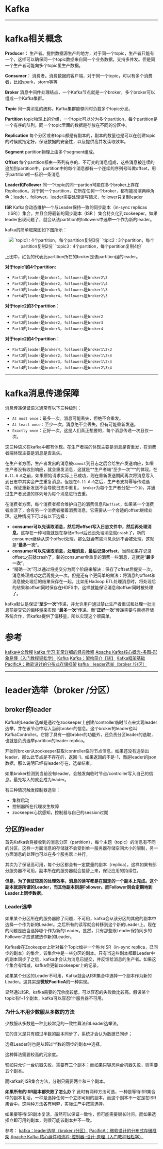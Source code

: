 ﻿# Kafka
---

# kafka相关概念
**Producer：**
生产者。提供数据源生产的地方，对于同一个topic，生产者只能有一个，这样可以确保同一个topic数据来自同一个业务数据，支持多并发。但是同一个生产者可能向多个topic里生产数据。

 **Consumer：**
 消费者。消费数据的客户端，对于同一个topic，可以有多个消费者，比如spark，storm等等
 
 **Broker**
消息中间件处理结点，一个Kafka节点就是一个broker，多个broker可以组成一个Kafka集群。

**Topic**
同一类消息的统称，Kafka集群能够同时负载多个topic分发。

**Partition**
topic物理上的分组，一个topic可以分为多个partition，每个partition是一个有序的队列，同一个topic里面的数据是存放在不同的分区中。

**Replication**
每个分区或者topic都是有副本的，副本的数量也是可以在创建topic的时候就指定好，保证数据的安全性，以及提供高并发读取效率。

**Segment**
partition物理上由多个segment组成。

**Offset**
每个partition都由一系列有序的、不可变的消息组成，这些消息被连续的追加到partition中。partition中的每个消息都有一个连续的序列号叫做offset，用于partition唯一标识一条消息

**Leader和Follower**
同一个topic的同一partion可能在多个broker上存在Replication。对于同一个partition，它所在任何一个broker，都有能扮演两种角色：leader、follower。leader需要处理读写请求，follower只复制leader

**ISR**
Kafka会动态维护一个与Leader保持一致的同步副本（in-sync replicas （ISR））集合，并且会将最新的同步副本（ISR ）集合持久化到zookeeper。如果leader出现问题了，就会从该partition的followers中选举一个作为新的leader。

kafka的简单框架图如下图所示：
<center>
<img src="https://raw.githubusercontent.com/adamhand/LeetCode-images/master/kafka.jpg">
`topic1 : 4个partition，每个partition复制3份`
`tipic2 : 3个partition，每个partition复制2份`
`topic3 : 4个partition，每个partition复制4份`
</center>

上图中，红色的代表此partition所在的broker是该partition组的leader。

**对于topic1的4个partition:**

- `Part1`的`leader`是`broker1`，`followers`是`broker2\3`
- `Part2`的`leader`是`broker2`，`followers`是`broker1\4`
- `Part3`的`leader`是`broker3`，`followers`是`broker1\3`
- `Part4`的`leader`是`broker4`，`followers`是`broker2\3`

**对于topic2的3个partition：**

- `Part1`的`leader`是`broker1`，`followers`是`broker2`
- `Part2`的`leader`是`broker2`，`followers`是`broker3`
- `Part3`的`leader`是`broker3`，`followers`是`broker4`

**对于topic2的4个partition：**

- `Part1`的`leader`是`broker4`，`followers`是`broker1\2\3`
- `Part2`的`leader`是`broker2`，`followers`是`broker1\3\4`
- `Part3`的`leader`是`broker3`，`followers`是`broker1\2\4`
- `Part4`的`leader`是`broker1`，`followers`是`broker2\3\4`

---

# kafka消息传递保障
消息传递保证语义通常有以下三种级别：

- `At most once`：最多一次。消息可能丢失，但绝不会重发。
- `At least once`：至少一次。消息绝不会丢失，但有可能重新发送。
- `Exactly once`：正好一次。这是人们真正想要的，每个消息传递一次且仅一次。

这三种语义在kafka中都有体现。在生产者端的体现主要是消息是否重发，在消费者端体现主要是消息是否丢失。

在生产者方面，生产者发出的消息被`commit`到日志之后会给生产发送响应，如果生产者没有收到响应，就会重发消息，这就是**生产者端“至少一次”**的体现。在`0.11.0.0`之前，如果原始请求实际上已成功，则在重新发送期间再次将消息写入到日志中其实会产生重复消息。但是在`0.11.0.0`之后，生产者支持幂等传递选项，保证重新发送不会导致日志中重复。 `broker`为每个生产者分配一个`ID`，并通过生产者发送的序列号为每个消息进行去重。

在消费者方面，每个消费者都会维护自己的消费信息和`offset`，如果某一个消费者崩溃了，会有另一个消费者接着消费消息，它需要从一个合适的offset继续处理。这种情况下可以有以下选择：

- **consumer可以先读取消息，然后将offset写入日志文件中，然后再处理消息**。这存在一种可能就是在存储offset后还没处理消息就crash了，新的consumer继续从这个offset处理，那么就会有些消息永远不会被处理，这就是“**最多一次**”。
- **consumer可以先读取消息，处理消息，最后记录offset**，当然如果在记录offset之前就crash了，新的consumer会重复的消费一些消息，这就是“**最少一次**”。
- “精确一次”可以通过将提交分为两个阶段来解决：保存了offset后提交一次，消息处理成功之后再提交一次。但是还有个更简单的做法：将消息的offset和消息被处理后的结果保存在一起。比如用Hadoop ETL处理消息时，将处理后的结果和offset同时保存在HDFS中，这样就能保证消息和offser同时被处理了。

kafka默认是保证“**至少一次**”传递，并允许用户通过禁止生产者重试和处理一批消息前提交它的偏移量来实现 “**最多一次**”传递。而“**正好一次**”传递需要与目标存储系统合作，但kafka提供了偏移量，所以实现这个很简单。

# 参考
[kafka中文教程](http://orchome.com/kafka/index)
[kafka 学习 非常详细的经典教程](https://blog.csdn.net/tangdong3415/article/details/53432166/)
[Apache Kafka核心概念-多图-形象易懂（入门教程轻松学）](https://blog.csdn.net/liyiming2017/article/details/82805479)
[Kafka](https://www.jianshu.com/p/c1d6725ebf86)
[Kafka：架构简介【转】](https://www.cnblogs.com/seaspring/p/6138080.html)
[Kafka框架基础](https://www.jianshu.com/p/a24af7a86392)
[PacificA：微软设计的分布式存储框架](https://www.colabug.com/225369.html)
[kafka：leader选举（broker /分区）](https://blog.csdn.net/weixin_38750084/article/details/83053936)

---

# leader选举（broker /分区）
## broker的leader
Kafka的Leader选举是通过在zookeeper上创建/controller临时节点来实现leader选举，并在该节点中写入当前broker的信息。这个broker的leader也叫KafkaController。它除了具有一般broker的功能外，还负责分区leader的选取，也就是负责选举partition的leader replica。

开始时broker从zookeeper获取/controller临时节点信息，如果还没有选举出leader，那么此节点是不存在的，返回-1。如果返回的不是-1，而是leader的json数据，那么说明已经有leader存在，选举结束。

如果broker检测到当前没有leader，会触发向临时节点/controller写入自己的信息。最先写入的就会成为leader。

有三种情况触发控制器选举：

- 集群启动
- 控制器所在代理发生故障
- zookeeper心跳感知，控制器与自己的session过期

## 分区的leader
首先Kafka会将接收到的消息分区（partition），每个主题（topic）的消息有不同的分区。这样一方面消息的存储就不会受到单一服务器存储空间大小的限制，另一方面消息的处理也可以在多个服务器上并行。

其次为了保证高可用，每个分区都会有一定数量的副本（replica）。这样如果有部分服务器不可用，副本所在的服务器就会接替上来，保证应用的持续性。

**但是，为了保证较高的处理效率，消息的读写都是在固定的一个副本上完成。这个副本就是所谓的Leader，而其他副本则是Follower。而Follower则会定期地到Leader上同步数据。**

### Leader选举
如果某个分区所在的服务器除了问题，不可用，kafka会从该分区的其他的副本中选择一个作为新的Leader。之后所有的读写就会转移到这个新的Leader上。现在的问题是应当选择哪个作为新的Leader。显然，只有那些跟Leader保持同步的Follower才应该被选作新的Leader。

Kafka会在Zookeeper上针对每个Topic维护一个称为ISR（in-sync replica，已同步的副本）的集合，该集合中是一些分区的副本。只有当这些副本都跟Leader中的副本同步了之后，kafka才会认为消息已提交，并反馈给消息的生产者。如果这个集合有增减，kafka会更新zookeeper上的记录。

如果某个分区的Leader不可用，Kafka就会从ISR集合中选择一个副本作为新的Leader。这其实是**微软PacificA**的一种实现。

显然通过ISR，kafka需要的冗余度较低，可以容忍的失败数比较高。假设某个topic有f+1个副本，kafka可以容忍f个服务器不可用。

### 为什么不用少数服从多数的方法
少数服从多数是一种比较常见的一致性算法和Leader选举法。

它的含义是只有超过半数的副本同步了，系统才会认为数据已同步；

选择Leader时也是从超过半数的同步的副本中选择。

这种算法需要较高的冗余度。

譬如只允许一台机器失败，需要有三个副本；而如果只容忍两台机器失败，则需要五个副本。

而kafka的ISR集合方法，分别只需要两个和三个副本。

**如果所有的ISR副本都失败了怎么办？**
此时有两种方法可选，一种是等待ISR集合中的副本复活，一种是选择任何一个立即可用的副本，而这个副本不一定是在ISR集合中。这两种方法各有利弊，实际生产中按需选择。

如果要等待ISR副本复活，虽然可以保证一致性，但可能需要很长时间。而如果选择立即可用的副本，则很可能该副本并不一致。

参考：
[kafka：leader选举（broker /分区）](https://blog.csdn.net/weixin_38750084/article/details/83053936)
[PacificA：微软设计的分布式存储框架](https://www.colabug.com/225369.html)
[Apache Kafka 核心组件和流程-控制器-设计-原理（入门教程轻松学）](https://blog.csdn.net/liyiming2017/article/details/82843036)

---

